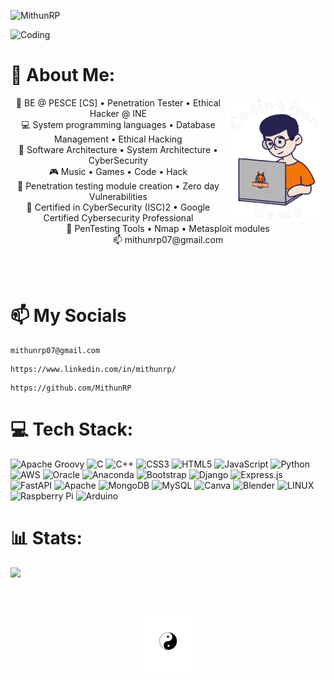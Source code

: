 <p align="left"> <img src="https://komarev.com/ghpvc/?username=MithunRP&label=Profile%20views&color=0e75b6&style=flat" alt="MithunRP" /> </p>

<img alt="Coding" src="https://pbs.twimg.com/profile_banners/1562360315404517382/1661330836"><br>
# 💫 About Me:
<div align="center">
    <img align="right" src="https://github.com/MithunRP/MithunRP/blob/main/Coding.gif" height="200" />
<p>
    💼 BE @ PESCE [CS] • Penetration Tester • Ethical Hacker @ INE <br>
    💻 System programming languages • Database Management • Ethical Hacking <br>
    📖 Software Architecture • System Architecture • CyberSecurity <br>
    🎮 Music • Games • Code • Hack <br>
    👯 Penetration testing module creation • Zero day Vulnerabilities <br>
    🔭 Certified in CyberSecurity (ISC)2 • Google Certified Cybersecurity Professional <br>
    💬 PenTesting Tools • Nmap • Metasploit modules <br>
    📫 mithunrp07@gmail.com <br>
</p>
<br><br>
</div>
  
# 📫 My Socials

  ```
  mithunrp07@gmail.com
  ```

  ```
https://www.linkedin.com/in/mithunrp/
  ```

```
https://github.com/MithunRP
```
  
# 💻 Tech Stack:

![Apache Groovy](https://img.shields.io/badge/Apache%20Groovy-4298B8.svg?style=for-the-badge&logo=Apache+Groovy&logoColor=white) ![C](https://img.shields.io/badge/c-%2300599C.svg?style=for-the-badge&logo=c&logoColor=white) ![C++](https://img.shields.io/badge/c++-%2300599C.svg?style=for-the-badge&logo=c%2B%2B&logoColor=white) ![CSS3](https://img.shields.io/badge/css3-%231572B6.svg?style=for-the-badge&logo=css3&logoColor=white) ![HTML5](https://img.shields.io/badge/html5-%23E34F26.svg?style=for-the-badge&logo=html5&logoColor=white) ![JavaScript](https://img.shields.io/badge/javascript-%23323330.svg?style=for-the-badge&logo=javascript&logoColor=%23F7DF1E) ![Python](https://img.shields.io/badge/python-3670A0?style=for-the-badge&logo=python&logoColor=ffdd54) ![AWS](https://img.shields.io/badge/AWS-%23FF9900.svg?style=for-the-badge&logo=amazon-aws&logoColor=white) ![Oracle](https://img.shields.io/badge/Oracle-F80000?style=for-the-badge&logo=oracle&logoColor=white) ![Anaconda](https://img.shields.io/badge/Anaconda-%2344A833.svg?style=for-the-badge&logo=anaconda&logoColor=white) ![Bootstrap](https://img.shields.io/badge/bootstrap-%23563D7C.svg?style=for-the-badge&logo=bootstrap&logoColor=white) ![Django](https://img.shields.io/badge/django-%23092E20.svg?style=for-the-badge&logo=django&logoColor=white) ![Express.js](https://img.shields.io/badge/express.js-%23404d59.svg?style=for-the-badge&logo=express&logoColor=%2361DAFB) ![FastAPI](https://img.shields.io/badge/FastAPI-005571?style=for-the-badge&logo=fastapi) ![Apache](https://img.shields.io/badge/apache-%23D42029.svg?style=for-the-badge&logo=apache&logoColor=white) ![MongoDB](https://img.shields.io/badge/MongoDB-%234ea94b.svg?style=for-the-badge&logo=mongodb&logoColor=white) ![MySQL](https://img.shields.io/badge/mysql-%2300f.svg?style=for-the-badge&logo=mysql&logoColor=white) ![Canva](https://img.shields.io/badge/Canva-%2300C4CC.svg?style=for-the-badge&logo=Canva&logoColor=white) ![Blender](https://img.shields.io/badge/blender-%23F5792A.svg?style=for-the-badge&logo=blender&logoColor=white) ![LINUX](https://img.shields.io/badge/Linux-FCC624?style=for-the-badge&logo=linux&logoColor=black) ![Raspberry Pi](https://img.shields.io/badge/-RaspberryPi-C51A4A?style=for-the-badge&logo=Raspberry-Pi) ![Arduino](https://img.shields.io/badge/-Arduino-00979D?style=for-the-badge&logo=Arduino&logoColor=white)

# 📊 Stats:


![](https://github-readme-stats.vercel.app/api/top-langs/?username=MithunRP&theme=ayu-mirage&hide_border=true&include_all_commits=true&count_private=true&layout=compact)

<div align="center">
<br><br>
<img src="https://github.com/MithunRP/MithunRP/blob/main/yin.gif" height="100" />
<br><br><br>
</div>






